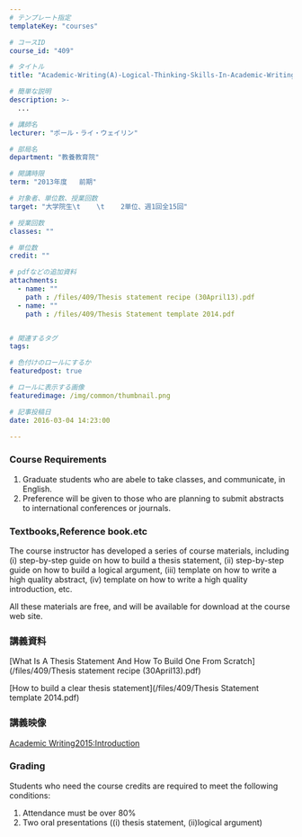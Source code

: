 ```yaml
---
# テンプレート指定
templateKey: "courses"

# コースID
course_id: "409"

# タイトル
title: "Academic-Writing(A)-Logical-Thinking-Skills-In-Academic-Writing"

# 簡単な説明
description: >-
  ...

# 講師名
lecturer: "ポール・ライ・ウェイリン"

# 部局名
department: "教養教育院"

# 開講時限
term: "2013年度	前期"

# 対象者、単位数、授業回数
target: "大学院生\t    \t    2単位、週1回全15回"

# 授業回数
classes: ""

# 単位数
credit: ""

# pdfなどの追加資料
attachments: 
  - name: "" 
    path : /files/409/Thesis statement recipe (30April13).pdf
  - name: "" 
    path : /files/409/Thesis Statement template 2014.pdf


# 関連するタグ
tags:

# 色付けのロールにするか
featuredpost: true

# ロールに表示する画像
featuredimage: /img/common/thumbnail.png

# 記事投稿日
date: 2016-03-04 14:23:00

---
```




### Course Requirements

  1. Graduate students who are abele to take classes, and communicate, in English.
  2. Preference will be given to those who are planning to submit abstracts to international conferences or journals.

### Textbooks,Reference book.etc

The course instructor has developed a series of course materials, including (i) step-by-step guide on how to build a thesis statement, (ii) step-by-step guide on how to build a logical argument, (iii) template on how to write a high quality abstract, (iv) template on how to write a high quality introduction, etc.

All these materials are free, and will be available for download at the course web site.

### 講義資料


[What Is A Thesis Statement And How To Build One From Scratch](/files/409/Thesis statement recipe (30April13).pdf) 

[How to build a clear thesis statement](/files/409/Thesis Statement template 2014.pdf) 

### 講義映像

 [Academic Writing2015:Introduction](http://nuvideo.media.nagoya-u.ac.jp/embed/4f48418da449dfbbc561ecf755d688fc3b4a7144)

### Grading

Students who need the course credits are required to meet the following conditions:

  1. Attendance must be over 80%
  2. Two oral presentations ((i) thesis statement, (ii)logical argument)
